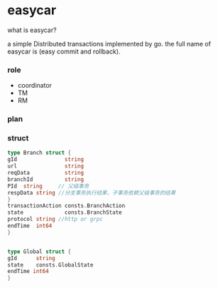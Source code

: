 # easycar

what is easycar?

a simple Distributed transactions implemented by go. the full name of easycar is (easy commit and rollback).

### role

- coordinator
- TM
- RM

### plan

### struct

```go
type Branch struct {
gId               string
url               string
reqData           string
branchId          string
PId  string     // 父级事务
respData string //分支事务执行结果，子事务依赖父级事务的结果
}
transactionAction consts.BranchAction
state             consts.BranchState
protocol string //http or grpc
endTime  int64
}


type Global struct {
gId      string
state    consts.GlobalState
endTime int64
}
```